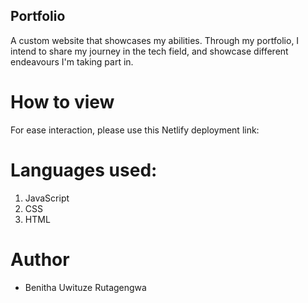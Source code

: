 ## Portfolio

A custom website that showcases my abilities. Through my portfolio, I intend to share my journey in the tech field, and showcase different endeavours I'm taking part in.

# How to view

For ease interaction, please use this Netlify deployment link: 


# Languages used: 

1) JavaScript
2) CSS
3) HTML

# Author

- Benitha Uwituze Rutagengwa
